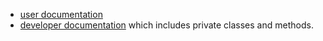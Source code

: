 *   [user documentation](http://pieterb.github.com/webdav-php/user/)
*   [developer documentation](http://pieterb.github.com/webdav-php/) which
    includes private classes and methods.
